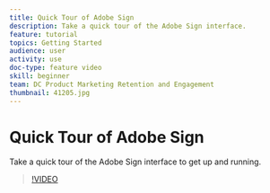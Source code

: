 ```yaml
---
title: Quick Tour of Adobe Sign
description: Take a quick tour of the Adobe Sign interface.
feature: tutorial
topics: Getting Started
audience: user
activity: use
doc-type: feature video
skill: beginner
team: DC Product Marketing Retention and Engagement
thumbnail: 41205.jpg
---
```


# Quick Tour of Adobe Sign

Take a quick tour of the Adobe Sign interface to get up and running.

>[!VIDEO](https://video.tv.adobe.com/v/41205?hidetitle=true)